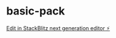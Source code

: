# basic-pack

[Edit in StackBlitz next generation editor ⚡️](https://stackblitz.com/~/github.com/yanncoppry/basic-pack)